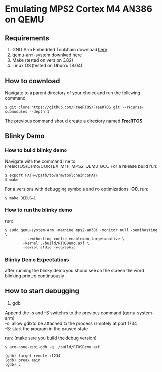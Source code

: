 # Emulating MPS2 Cortex M4 AN386 on QEMU

## Requirements
1. GNU Arm Embedded Toolchain download [here](https://developer.arm.com/tools-and-software/open-source-software/developer-tools/gnu-toolchain/gnu-rm/downloads)
3. qemu-arm-system download [here](https://www.qemu.org/download)
2. Make (tested on version 3.82)
4. Linux OS (tested on Ubuntu 18.04)

## How to download
Navigate to a parent directory of your choice and run the following command
```
$ git clone https://github.com/FreeRTOS/FreeRTOS.git --recurse-submodules --depth 1
```
The previous command should create a directory named **FreeRTOS**

## Blinky Demo
### How to build blinky demo
Navigate with the command line to FreeRTOS/Demo/CORTEX\_M4F\_MPS2\_QEMU\_GCC
For a release build run:

```
$ export PATH=/path/to/arm/toolchain:$PATH
$ make
```
For a versions with debugging symbols and no optimizations **-O0**, run:
```
$ make DEBUG=1
```

### How to run the blinky demo
run:
```
$ sudo qemu-system-arm -machine mps2-an386 -monitor null -semihosting \
        --semihosting-config enable=on,target=native \
        -kernel ./build/RTOSDemo.axf \
        -serial stdio -nographic
```
### Blinky Demo Expectations
after running the blinky demo you shoud see on the screen the word blinking
printed continuously


## How to start debugging
1. gdb
<P>
Append the -s and -S switches to the previous command (qemu-system-arm)<br>
-s: allow gdb to be attached to the process remotely at port 1234 <br>
-S: start the program in the paused state <br>

run: (make sure you build the debug version)
```
$ arm-none-eabi-gdb -q ./build/RTOSDemo.axf

(gdb) target remote :1234
(gdb) break main
(gdb) c
```
